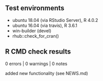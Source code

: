 ## Test environments
* ubuntu 18.04 (via RStudio Server), R 4.0.2
* ubuntu 16.04 (via travis), R 3.6.1
* win-builder (devel)
* rhub::check_for_cran()

## R CMD check results

0 errors | 0 warnings | 0 notes

added new functionality (see NEWS.md)
